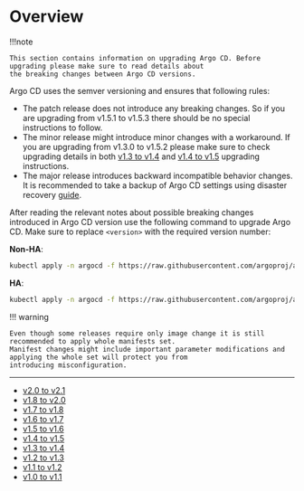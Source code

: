 # Overview

!!!note

    This section contains information on upgrading Argo CD. Before upgrading please make sure to read details about
    the breaking changes between Argo CD versions. 

Argo CD uses the semver versioning and ensures that following rules:

* The patch release does not introduce any breaking changes. So if you are upgrading from v1.5.1 to v1.5.3
 there should be no special instructions to follow.
* The minor release might introduce minor changes with a workaround. If you are upgrading from v1.3.0 to v1.5.2
please make sure to check upgrading details in  both [v1.3 to v1.4](./1.3-1.4.md)  and  [v1.4 to v1.5](./1.4-1.5.md)
 upgrading instructions.
 * The major release introduces backward incompatible behavior changes. It is recommended to take a backup of
 Argo CD settings using disaster recovery [guide](../disaster_recovery.md).

After reading the relevant notes about possible breaking changes introduced in Argo CD version use the following
command to upgrade Argo CD. Make sure to replace `<version>` with the required version number: 

**Non-HA**:

```bash
kubectl apply -n argocd -f https://raw.githubusercontent.com/argoproj/argo-cd/<version>/manifests/install.yaml
```

**HA**:
```bash
kubectl apply -n argocd -f https://raw.githubusercontent.com/argoproj/argo-cd/<version>/manifests/ha/install.yaml
```

!!! warning

    Even though some releases require only image change it is still recommended to apply whole manifests set.
    Manifest changes might include important parameter modifications and applying the whole set will protect you from
    introducing misconfiguration. 

<hr/>

* [v2.0 to v2.1](./2.0-2.1.md)
* [v1.8 to v2.0](./1.8-2.0.md)
* [v1.7 to v1.8](./1.7-1.8.md) 
* [v1.6 to v1.7](./1.6-1.7.md) 
* [v1.5 to v1.6](./1.5-1.6.md) 
* [v1.4 to v1.5](./1.4-1.5.md) 
* [v1.3 to v1.4](./1.3-1.4.md) 
* [v1.2 to v1.3](./1.2-1.3.md)
* [v1.1 to v1.2](./1.1-1.2.md) 
* [v1.0 to v1.1](./1.0-1.1.md) 

